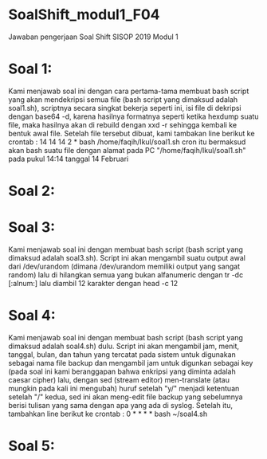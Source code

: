# SoalShift_modul1_F04
Jawaban pengerjaan Soal Shift SISOP 2019 Modul 1

# Soal 1:
Kami menjawab soal ini dengan cara pertama-tama membuat bash script yang akan mendekripsi semua file (bash script yang dimaksud adalah soal1.sh), scriptnya secara singkat bekerja seperti ini, isi file di dekripsi dengan base64 -d, karena hasilnya formatnya seperti ketika hexdump suatu file, maka hasilnya akan di rebuild dengan xxd -r sehingga kembali ke bentuk awal file. Setelah file tersebut dibuat, kami tambakan line berikut ke crontab :
14 14 14 2 * bash /home/faqih/Ikul/soal1.sh
cron itu bermaksud akan bash suatu file dengan alamat pada PC "/home/faqih/Ikul/soal1.sh" pada pukul 14:14 tanggal 14 Februari

# Soal 2:


# Soal 3:
Kami menjawab soal ini dengan membuat bash script (bash script yang dimaksud adalah soal3.sh). Script ini akan mengambil suatu output awal dari /dev/urandom (dimana /dev/urandom memiliki output yang sangat random) lalu di hilangkan semua yang bukan alfanumeric dengan tr -dc [:alnum:] lalu diambil 12 karakter dengan head -c 12

# Soal 4:
Kami menjawab soal ini dengan membuat bash script (bash script yang dimaksud adalah soal4.sh) dulu. Script ini akan mengambil jam, menit, tanggal, bulan, dan tahun yang tercatat pada sistem untuk digunakan sebagai nama file backup dan mengambil jam untuk digunkan sebagai key (pada soal ini kami beranggapan bahwa enkripsi yang diminta adalah caesar cipher) lalu, dengan sed (stream editor) men-translate (atau mungkin pada kali ini mengubah) huruf setelah "y/" menjadi ketentuan setelah "/" kedua, sed ini akan meng-edit file backup yang sebelumnya berisi tulisan yang sama dengan apa yang ada di syslog. Setelah itu, tambahkan line berikut ke crontab :
0 * * * * bash ~/soal4.sh

# Soal 5:
